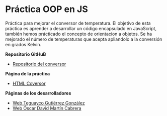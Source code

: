 # Práctica OOP en JS

Práctica para mejorar el conversor de temperatura. El objetivo de esta práctica es aprender a desarrollar un código encapsulado en JavaScript, también hemos prácticado el concepto de 
orientacion a objetos. Se ha mejorado el número de temperaturas que acepta apliandolo a la conversión en grados Kelvin.

**Repositorio GitHuB**

* [Repositorio del conversor](https://github.com/ULL-ESIT-GRADOII-PL/eliminacion-del-switch-oscarteguayco)

**Página de la práctica**

* [HTML Coversor](http://alu0100825503.github.io/eliminacion-del-switch-oscarteguayco/)

**Páginas de los desarrolladores**

* [Web Teguayco Gutiérrez González](http://alu0100825503.github.io/)
* [Web Óscar David  Martín Cabrera](http://oscar-dmc.github.io/)


